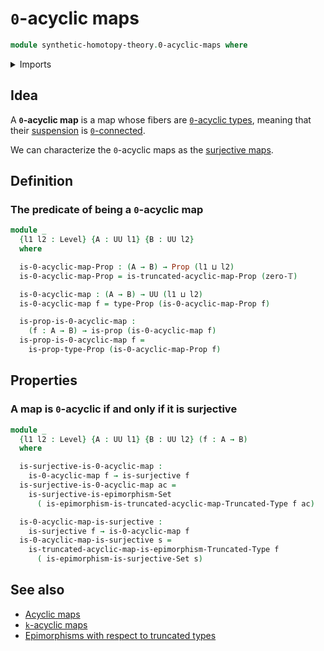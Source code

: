 # `0`-acyclic maps

```agda
module synthetic-homotopy-theory.0-acyclic-maps where
```

<details><summary>Imports</summary>

```agda
open import foundation.epimorphisms-with-respect-to-sets
open import foundation.propositions
open import foundation.surjective-maps
open import foundation.truncation-levels
open import foundation.universe-levels

open import synthetic-homotopy-theory.truncated-acyclic-maps
```

</details>

## Idea

A **`0`-acyclic map** is a map whose fibers are
[`0`-acyclic types](synthetic-homotopy-theory.0-acyclic-types.md), meaning that
their [suspension](synthetic-homotopy-theory.suspensions-of-types.md) is
[`0`-connected](foundation.0-connected-types.md).

We can characterize the `0`-acyclic maps as the
[surjective maps](foundation.surjective-maps.md).

## Definition

### The predicate of being a `0`-acyclic map

```agda
module _
  {l1 l2 : Level} {A : UU l1} {B : UU l2}
  where

  is-0-acyclic-map-Prop : (A → B) → Prop (l1 ⊔ l2)
  is-0-acyclic-map-Prop = is-truncated-acyclic-map-Prop (zero-𝕋)

  is-0-acyclic-map : (A → B) → UU (l1 ⊔ l2)
  is-0-acyclic-map f = type-Prop (is-0-acyclic-map-Prop f)

  is-prop-is-0-acyclic-map :
    (f : A → B) → is-prop (is-0-acyclic-map f)
  is-prop-is-0-acyclic-map f =
    is-prop-type-Prop (is-0-acyclic-map-Prop f)
```

## Properties

### A map is `0`-acyclic if and only if it is surjective

```agda
module _
  {l1 l2 : Level} {A : UU l1} {B : UU l2} (f : A → B)
  where

  is-surjective-is-0-acyclic-map :
    is-0-acyclic-map f → is-surjective f
  is-surjective-is-0-acyclic-map ac =
    is-surjective-is-epimorphism-Set
      ( is-epimorphism-is-truncated-acyclic-map-Truncated-Type f ac)

  is-0-acyclic-map-is-surjective :
    is-surjective f → is-0-acyclic-map f
  is-0-acyclic-map-is-surjective s =
    is-truncated-acyclic-map-is-epimorphism-Truncated-Type f
      ( is-epimorphism-is-surjective-Set s)
```

## See also

- [Acyclic maps](synthetic-homotopy-theory.acyclic-maps.md)
- [`k`-acyclic maps](synthetic-homotopy-theory.truncated-acyclic-maps.md)
- [Epimorphisms with respect to truncated types](foundation.epimorphisms-with-respect-to-truncated-types.md)
